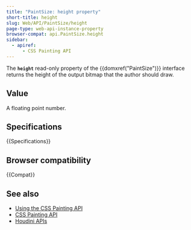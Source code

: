 ```yaml
---
title: "PaintSize: height property"
short-title: height
slug: Web/API/PaintSize/height
page-type: web-api-instance-property
browser-compat: api.PaintSize.height
sidebar:
  - apiref:
      - CSS Painting API
---
```


The **`height`** read-only property of the {{domxref("PaintSize")}} interface returns the height of the output bitmap that the author should draw.

## Value

A floating point number.

## Specifications

{{Specifications}}

## Browser compatibility

{{Compat}}

## See also

- [Using the CSS Painting API](/en-US/docs/Web/API/CSS_Painting_API/Guide)
- [CSS Painting API](/en-US/docs/Web/API/CSS_Painting_API)
- [Houdini APIs](/en-US/docs/Web/API/Houdini_APIs)
